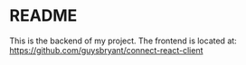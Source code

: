 # README

This is the backend of my project.
The frontend is located at: https://github.com/guysbryant/connect-react-client
